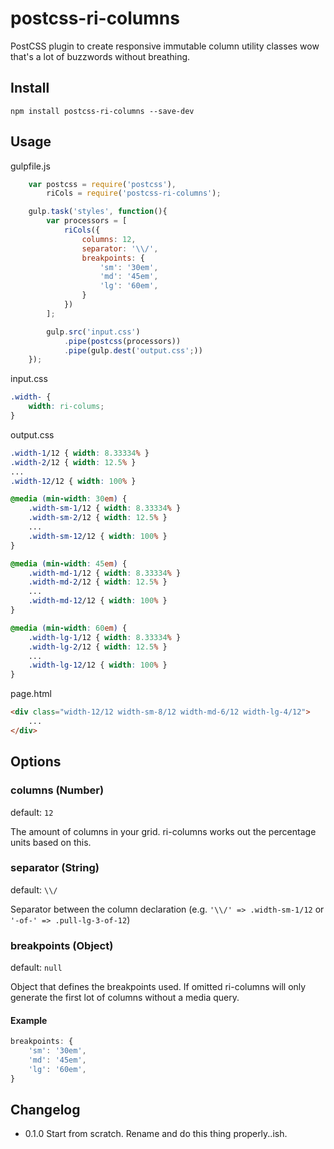 # postcss-ri-columns
PostCSS plugin to create responsive immutable column utility classes wow that's a lot of buzzwords without breathing.

## Install
`npm install postcss-ri-columns --save-dev`

## Usage
gulpfile.js
```js
    var postcss = require('postcss'),
        riCols = require('postcss-ri-columns');

    gulp.task('styles', function(){
        var processors = [
            riCols({
                columns: 12,
                separator: '\\/',
                breakpoints: {
                    'sm': '30em',
                    'md': '45em',
                    'lg': '60em',
                }
            })
        ];

        gulp.src('input.css')
            .pipe(postcss(processors))
            .pipe(gulp.dest('output.css';))
    });
```

input.css
```css
.width- {
    width: ri-colums;
}
```

output.css
```css
.width-1/12 { width: 8.33334% }
.width-2/12 { width: 12.5% }
...
.width-12/12 { width: 100% }

@media (min-width: 30em) {
    .width-sm-1/12 { width: 8.33334% }
    .width-sm-2/12 { width: 12.5% }
    ...
    .width-sm-12/12 { width: 100% }
}

@media (min-width: 45em) {
    .width-md-1/12 { width: 8.33334% }
    .width-md-2/12 { width: 12.5% }
    ...
    .width-md-12/12 { width: 100% }
}

@media (min-width: 60em) {
    .width-lg-1/12 { width: 8.33334% }
    .width-lg-2/12 { width: 12.5% }
    ...
    .width-lg-12/12 { width: 100% }
}
```

page.html
```html
<div class="width-12/12 width-sm-8/12 width-md-6/12 width-lg-4/12">
    ...
</div>
```

## Options

### columns (Number)

default: `12`

The amount of columns in your grid. ri-columns works out the percentage units based on this.

### separator (String)

default: `\\/`

Separator between the column declaration (e.g. `'\\/' => .width-sm-1/12` or `'-of-' => .pull-lg-3-of-12`)

### breakpoints (Object)

default: `null`

Object that defines the breakpoints used. If omitted ri-columns will only generate the first lot of columns without a media query.

#### Example
```js
breakpoints: {
    'sm': '30em',
    'md': '45em',
    'lg': '60em',
}
```


## Changelog
* 0.1.0 Start from scratch. Rename and do this thing properly..ish.
